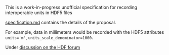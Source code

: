 This is a work-in-progress unofficial specification for recording interoperable units in HDF5 files

[specification.md](specification.md) contains the details of the proposal.

For example, data in millimeters would be recorded with the HDF5 attributes `units='m'`, `units_scale_denominator=1000`.

Under [discussion on the HDF forum](https://forum.hdfgroup.org/t/machine-readable-units-format/5480)
